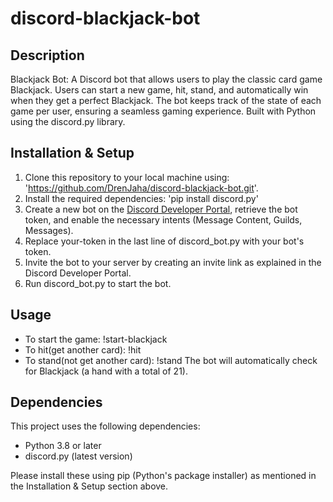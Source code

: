# discord-blackjack-bot
## Description
Blackjack Bot: A Discord bot that allows users to play the classic card game Blackjack. Users can start a new game, hit, stand, and automatically win when they get a perfect Blackjack. The bot keeps track of the state of each game per user, ensuring a seamless gaming experience. Built with Python using the discord.py library.

## Installation & Setup
1. Clone this repository to your local machine using: 'https://github.com/DrenJaha/discord-blackjack-bot.git'.
2. Install the required dependencies: 'pip install discord.py'
3. Create a new bot on the [Discord Developer Portal](https://discord.com/developers/applications), retrieve the bot token, and enable the necessary intents (Message Content, Guilds, Messages).
4. Replace your-token in the last line of discord_bot.py with your bot's token.
5. Invite the bot to your server by creating an invite link as explained in the Discord Developer Portal.
6. Run discord_bot.py to start the bot.

## Usage
  - To start the game: !start-blackjack
  - To hit(get another card): !hit
  - To stand(not get another card): !stand
The bot will automatically check for Blackjack (a hand with a total of 21).

## Dependencies
This project uses the following dependencies:
  - Python 3.8 or later
  - discord.py (latest version)

Please install these using pip (Python's package installer) as mentioned in the Installation & Setup section above.
